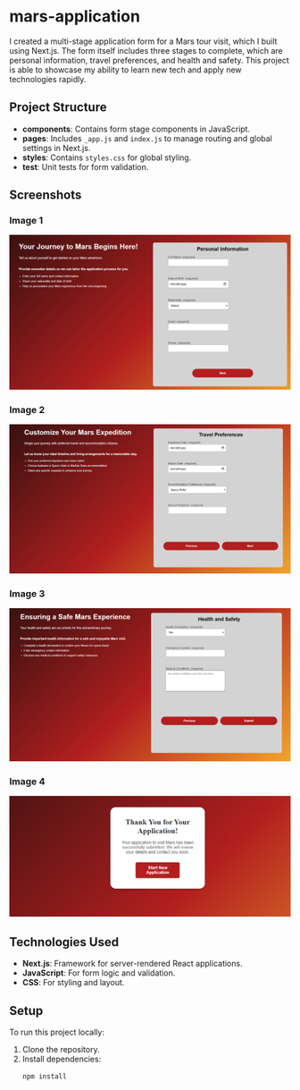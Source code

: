 # mars-application

I created a multi-stage application form for a Mars tour visit, which I built using Next.js. The form itself includes three stages to complete, which are personal information, travel preferences, and health and safety. This project is able to showcase my ability to learn new tech and apply new technologies rapidly.

## Project Structure

- **components**: Contains form stage components in JavaScript.
- **pages**: Includes `_app.js` and `index.js` to manage routing and global settings in Next.js.
- **styles**: Contains `styles.css` for global styling.
- **test**: Unit tests for form validation.

## Screenshots

### Image 1

![Stage1 Page](./images/image1.png)

### Image 2

![Stage2 Page](./images/image2.png)

### Image 3

![Stage3 Page](./images/image3.png)

### Image 4

![Submission Page](./images/image4.png)

## Technologies Used

- **Next.js**: Framework for server-rendered React applications.
- **JavaScript**: For form logic and validation.
- **CSS**: For styling and layout.

## Setup

To run this project locally:

1. Clone the repository.
2. Install dependencies:
   ```bash
   npm install
   ```
